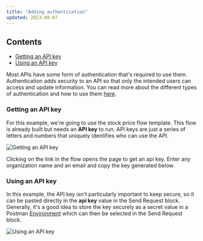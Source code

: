 ```yaml
---
title: "Adding authentication"
updated: 2023-08-07
---
```


## Contents

* [Getting an API key](#using-one-blocks-output-as-another-blocks-input)
* [Using an API key](#blocks-inside-of-other-blocks)

Most APIs have some form of authentication that's required to use them. Authentication adds security to an API so that only the intended users can access and update information. You can read more about the different types of authentication and how to use them [here](../../../sending-requests/authorization/authorization/).

### Getting an API key

For this example, we're going to use the stock price flow template. This flow is already built but needs an **API key** to run. API keys are just a series of letters and numbers that uniquely identifies who can use the API.

![Getting an API key](https://assets.postman.com/postman-labs-docs/concepts/getting-api-key.gif)

Clicking on the link in the flow opens the page to get an api key. Enter any organization name and an email and copy the key generated below.

### Using an API key

In this example, the API key isn't particularly important to keep secure, so it can be pasted directly in the **api key** value in the Send Request block. Generally, it's a good idea to store the key securely as a secret value in a Postman [Environment](../../../sending-requests/managing-environments/) which can then be selected in the Send Request block.

![Using an API key](https://assets.postman.com/postman-labs-docs/concepts/using-api-key.gif)
